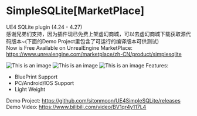 # SimpleSQLite[MarketPlace] 
UE4 SQLite plugin  (4.24 - 4.27)  <br> 感谢兄弟们支持，因为插件现已免费上架虚幻商城，可以去虚幻商城下载获取源代码版本~(下面的Demo Project里包含了可运行的编译版本可供测试) <br> Now is Free Available on UnrealEngine MarketPlace: <br> https://www.unrealengine.com/marketplace/zh-CN/product/simplesqlite <br>

![This is an image](https://github.com/sitonmoon/UE4SimpleSQLite/blob/main/title.jpg)
![This is an image](https://github.com/sitonmoon/UE4SimpleSQLite/blob/main/Demo1.png)
![This is an image](https://github.com/sitonmoon/UE4SimpleSQLite/blob/main/demo2.jpg)
Features:
- BluePrint Support
- PC/Android/IOS Support
- Light Weight

Demo Project: https://github.com/sitonmoon/UE4SimpleSQLite/releases <br>
Demo Video: https://www.bilibili.com/video/BV1qr4y117L4
